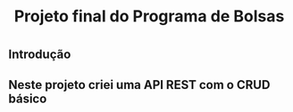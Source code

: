 <h1 align="center"> Projeto final do Programa de Bolsas <h1><h2>Introdução<h2>
<p>Neste projeto criei uma API REST com o CRUD básico<p>
